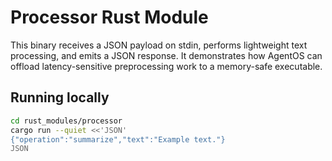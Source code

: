 # Processor Rust Module

This binary receives a JSON payload on stdin, performs lightweight text processing, and emits a JSON response. It demonstrates how AgentOS can offload latency-sensitive preprocessing work to a memory-safe executable.

## Running locally

```bash
cd rust_modules/processor
cargo run --quiet <<'JSON'
{"operation":"summarize","text":"Example text."}
JSON
```
